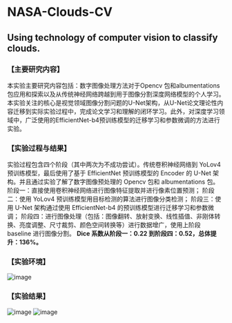 # NASA-Clouds-CV
## Using technology of computer vision to classify clouds.
### 【主要研究内容】
  本实验主要研究内容包括：数字图像处理方法对于Opencv 包和albumentations包应用和探索以及从传统神经网络跨越到用于图像分割深度网络模型的个人学习。本实验关注的核心是视觉领域图像分割问题的U-Net架构，从U-Net论文理论性内容迁移到实际实验过程中，完成论文学习和理解的闭环学习。此外，对深度学习领域中，广泛使用的EfficientNet-b4预训练模型的迁移学习和参数微调的方法进行实验。
  
### 【实验过程与结果】
  实验过程包含四个阶段（其中两次为不成功尝试）。传统卷积神经网络到 YoLov4 预训练模型，最后使用了基于 EfficientNet 预训练模型的 Encoder 的 U-Net 架构。并且通过实验了解了数字图像预处理的 Opencv 包和 albumentations 包。
  阶段一：直接使用卷积神经网络进行图像特征提取并进行像素位置预测；
  阶段二：使用 YoLov4 预训练模型用目标检测的算法进行图像分类检测；
  阶段三：使用 U-Net 架构通过使用 EfficientNet-b4 的预训练模型进行迁移学习和参数微调；
  阶段四：进行图像处理（包括：图像翻转、放射变换、线性插值、非刚体转换、亮度调整、尺寸裁剪、颜色空间转换等）进行数据增广，使用上阶段
baseline 进行图像分割。
  **Dice 系数从阶段一：0.22 到阶段四：0.52，总体提升：136%。**

### 【实验环境】
![image](https://user-images.githubusercontent.com/84648756/169022428-ffbab6c8-3c60-47bd-ac6c-4590f43b8eb0.png)

### 【实验结果】
![image](https://user-images.githubusercontent.com/84648756/169022539-1def4ce6-b093-4019-a1ff-224c69140f58.png)
![image](https://user-images.githubusercontent.com/84648756/169022605-818a8659-7417-4cc8-b54c-9e4826f3e581.png)


